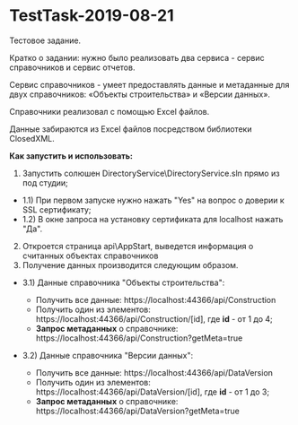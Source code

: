 ﻿# TestTask-2019-08-21

Тестовое задание.

Кратко о задании: нужно было реализовать два сервиса - сервис справочников и сервис отчетов.

Сервис справочников - умеет предоставлять данные 
и метаданные для двух справочников: «Объекты строительства» и «Версии данных».

Справочники реализовал с помощью Excel файлов.

Данные забираются из Excel файлов посредством библиотеки ClosedXML.


**Как запустить и использовать:**

1) Запустить солюшен DirectoryService\DirectoryService.sln прямо из под студии;
- 1.1) При первом запуске нужно нажать "Yes" на вопрос о доверии к SSL сертификату;
- 1.2) В окне запроса на установку сертификата для localhost нажать "Да".

2) Откроется страница api\AppStart, выведется информация о считанных объектах справочников
3) Получение данных производится следующим образом.
- 3.1) Данные справочника "Объекты строительства":
  - Получить все данные: https://localhost:44366/api/Construction
  - Получить один из элементов: https://localhost:44366/api/Construction/[id], где **id** - от 1 до 4;
  - **Запрос метаданных** о справочнике: https://localhost:44366/api/Construction?getMeta=true

- 3.2) Данные справочника "Версии данных":
  - Получить все данные: https://localhost:44366/api/DataVersion
  - Получить один из элементов: https://localhost:44366/api/DataVersion/[id], где **id** - от 1 до 3;
  - **Запрос метаданных** о справочнике: https://localhost:44366/api/DataVersion?getMeta=true